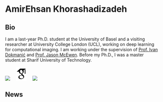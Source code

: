 # AmirEhsan Khorashadizadeh

## Bio

I am a last-year Ph.D. student at the University of Basel and a visiting researcher at University College London (UCL), working on deep learning for computational imaging. I am working under the supervision of [Prof. Ivan Dokmanić](https://sada.dmi.unibas.ch/en/people/head-of-sada/ivan-dokmanic) and [Prof. Jason McEwen](http://www.jasonmcewen.org/). Before my Ph.D., I was a master student at Sharif University of Technology.

[<img src="https://upload.wikimedia.org/wikipedia/commons/0/06/Linkedin_circle_black-512.png" height="40px">](https://www.linkedin.com/in/amir-ehsan/) &nbsp;&nbsp;&nbsp; [<img src="google-scholar.svg" height="45px">](https://scholar.google.com/citations?user=Rou2vXcAAAAJ&hl=en) &nbsp;&nbsp;&nbsp; [<img src="https://github.githubassets.com/assets/GitHub-Mark-ea2971cee799.png" height="40px">](https://github.com/AmirEhsan95)

## News








